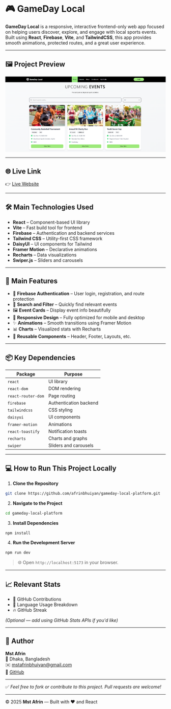 
# 🎮 GameDay Local

**GameDay Local** is a responsive, interactive frontend-only web app focused on helping users discover, explore, and engage with local sports events. Built using **React**, **Firebase**, **Vite**, and **TailwindCSS**, this app provides smooth animations, protected routes, and a great user experience.

---

## 🖼️ Project Preview

![Banner](https://raw.githubusercontent.com/afrinbhuiyan/gameday-local-platform/main/public/banner.png)

---

## 🌐 Live Link

👉 [Live Website](https://starlit-nougat-c89c38.netlify.app/)  

---

## 🛠️ Main Technologies Used

- **React** – Component-based UI library
- **Vite** – Fast build tool for frontend
- **Firebase** – Authentication and backend services
- **Tailwind CSS** – Utility-first CSS framework
- **DaisyUI** – UI components for Tailwind
- **Framer Motion** – Declarative animations
- **Recharts** – Data visualizations
- **Swiper.js** – Sliders and carousels

---

## 🚀 Main Features

- 🔐 **Firebase Authentication** – User login, registration, and route protection
- 🔎 **Search and Filter** – Quickly find relevant events
- 🖼 **Event Cards** – Display event info beautifully
- 🎨 **Responsive Design** – Fully optimized for mobile and desktop
- ✨ **Animations** – Smooth transitions using Framer Motion
- 📊 **Charts** – Visualized stats with Recharts
- 🧩 **Reusable Components** – Header, Footer, Layouts, etc.

---

## 📦 Key Dependencies

| Package              | Purpose                              |
|----------------------|--------------------------------------|
| `react`              | UI library                           |
| `react-dom`          | DOM rendering                        |
| `react-router-dom`   | Page routing                         |
| `firebase`           | Authentication backend               |
| `tailwindcss`        | CSS styling                          |
| `daisyui`            | UI components                        |
| `framer-motion`      | Animations                           |
| `react-toastify`     | Notification toasts                  |
| `recharts`           | Charts and graphs                    |
| `swiper`             | Sliders and carousels                |

---


## 💻 How to Run This Project Locally

1. **Clone the Repository**
```bash
git clone https://github.com/afrinbhuiyan/gameday-local-platform.git
```

2. **Navigate to the Project**
```bash
cd gameday-local-platform
```

3. **Install Dependencies**
```bash
npm install
```

4. **Run the Development Server**
```bash
npm run dev
```

> 🌐 Open `http://localhost:5173` in your browser.

---

## 📈 Relevant Stats

- 🔄 GitHub Contributions
- 💬 Language Usage Breakdown
- 🔥 GitHub Streak

*(Optional — add using GitHub Stats APIs if you'd like)*

---

## 🧠 Author

**Mst Afrin**  
📍 Dhaka, Bangladesh  
✉️ mstafrinbhuiyan@gmail.com  
🔗 [GitHub](https://github.com/afrinbhuiyan)

---

✅ *Feel free to fork or contribute to this project. Pull requests are welcome!*

---

© 2025 **Mst Afrin** — Built with ❤️ and React
